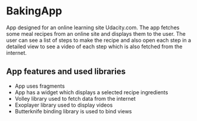 # BakingApp
App designed for an online learning site Udacity.com.
The app fetches some meal recipes from an online site and displays them to the user. The user can see a list of steps to make the recipe and also open each step in a detailed view to see a video of each step which is also fetched from the internet.
## App features and used libraries
* App uses fragments
* App has a widget which displays a selected recipe ingredients
* Volley library used to fetch data from the internet
* Exoplayer library used to display videos
* Butterknife binding library is used to bind views
